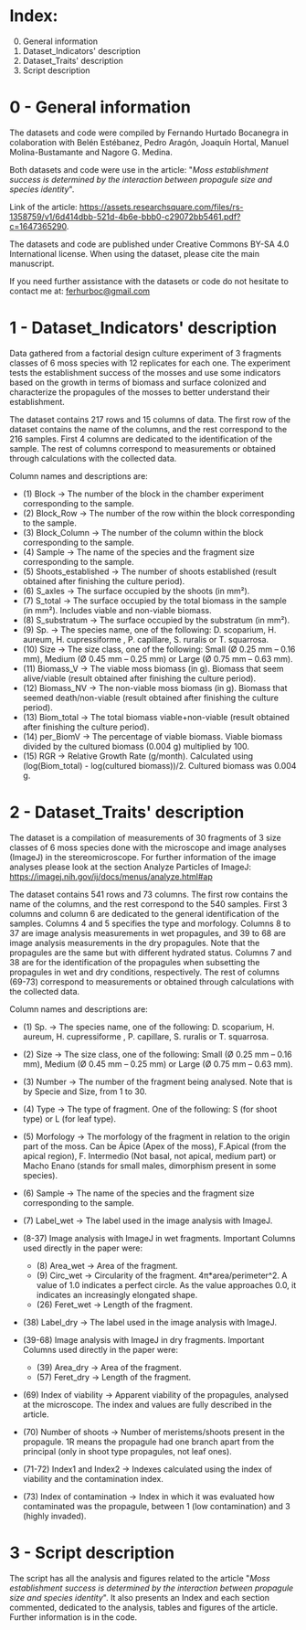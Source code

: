 # Index:

0. General information
1. Dataset_Indicators' description
2. Dataset_Traits' description
3. Script description

# 0 - General information

The datasets and code were compiled by Fernando Hurtado Bocanegra in colaboration with Belén Estébanez, Pedro Aragón, Joaquín Hortal, Manuel Molina-Bustamante and Nagore G. Medina.

Both datasets and code were use in the article: "*Moss establishment success is determined by the interaction between propagule size and species identity*".

Link of the article: https://assets.researchsquare.com/files/rs-1358759/v1/6d414dbb-521d-4b6e-bbb0-c29072bb5461.pdf?c=1647365290.

The datasets and code are published under Creative Commons BY-SA 4.0 International license. 
When using the dataset, please cite the main manuscript.

If you need further assistance with the datasets or code do not hesitate to contact me at: ferhurboc@gmail.com

# 1 - Dataset_Indicators' description

Data gathered from a factorial design culture experiment of 3 fragments classes of 6 moss species with 12 replicates for each one. The experiment tests the establishment success of the mosses and use some indicators based on the growth in terms of biomass and surface colonized and characterize the propagules of the mosses to better understand their establishment.

The dataset contains 217 rows and 15 columns of data. 
The first row of the dataset contains the name of the columns, and the rest correspond to the 216 samples. 
First 4 columns are dedicated to the identification of the sample.
The rest of columns correspond to measurements or obtained through calculations with the collected data.

Column names and descriptions are:
 - (1) Block -> The number of the block in the chamber experiment corresponding to the sample.
 - (2) Block_Row -> The number of the row within the block corresponding to the sample.
 - (3) Block_Column -> The number of the column within the block corresponding to the sample.
 - (4) Sample -> The name of the species and the fragment size corresponding to the sample.
 - (5) Shoots_established -> The number of shoots established (result obtained after finishing the culture period).
 - (6) S_axles -> The surface occupied by the shoots (in mm²).
 - (7) S_total -> The surface occupied by the total biomass in the sample (in mm²). Includes viable and non-viable biomass.
 - (8) S_substratum -> The surface occupied by the substratum (in mm²).
 - (9) Sp. -> The species name, one of the following: D. scoparium, H. aureum, H. cupressiforme , P. capillare, S. ruralis or T. squarrosa.
 - (10) Size -> The size class, one of the following: Small (Ø 0.25 mm – 0.16 mm), Medium (Ø 0.45 mm – 0.25 mm) or Large (Ø 0.75 mm – 0.63 mm). 
 - (11) Biomass_V -> The viable moss biomass (in g). Biomass that seem alive/viable (result obtained after finishing the culture period).
 - (12) Biomass_NV -> The non-viable moss biomass (in g). Biomass that seemed death/non-viable (result obtained after finishing the culture period).
 - (13) Biom_total -> The total biomass viable+non-viable (result obtained after finishing the culture period).
 - (14) per_BiomV -> The percentage of viable biomass. Viable biomass divided by the cultured biomass (0.004 g) multiplied by 100.
 - (15) RGR -> Relative Growth Rate (g/month). Calculated using (log(Biom_total) - log(cultured biomass))/2. Cultured biomass was 0.004 g.

# 2 - Dataset_Traits' description

The dataset is a compilation of measurements of 30 fragments of 3 size classes of 6 moss species done with the microscope and image analyses (ImageJ) in the stereomicroscope.
For further information of the image analyses please look at the section Analyze Particles of ImageJ: https://imagej.nih.gov/ij/docs/menus/analyze.html#ap

The dataset contains 541 rows and 73 columns.
The first row contains the name of the columns, and the rest correspond to the 540 samples.
First 3 columns and column 6 are dedicated to the general identification of the samples. Columns 4 and 5 specifies the type and morfology.
Columns 8 to 37 are image analysis measurements in wet propagules, and 39 to 68 are image analysis measurements in the dry propagules. Note that the propagules are the same but with different hydrated status.
Columns 7 and 38 are for the identification of the propagules when subsetting the propagules in wet and dry conditions, respectively.
The rest of columns (69-73) correspond to measurements or obtained through calculations with the collected data.

Column names and descriptions are:
 - (1) Sp. -> The species name, one of the following: D. scoparium, H. aureum, H. cupressiforme , P. capillare, S. ruralis or T. squarrosa.
 - (2) Size -> The size class, one of the following: Small (Ø 0.25 mm – 0.16 mm), Medium (Ø 0.45 mm – 0.25 mm) or Large (Ø 0.75 mm – 0.63 mm).
 - (3) Number -> The number of the fragment being analysed. Note that is by Specie and Size, from 1 to 30.
 - (4) Type -> The type of fragment. One of the following: S (for shoot type) or L (for leaf type).
 - (5) Morfology -> The morfology of the fragment in relation to the origin part of the moss. Can be Ápice (Apex of the moss), F.Apical (from the apical region), F. Intermedio (Not basal, not apical, medium part) or Macho Enano (stands for small males, dimorphism present in some species).
 - (6) Sample -> The name of the species and the fragment size corresponding to the sample.
 - (7) Label_wet -> The label used in the image analysis with ImageJ.
 
 - (8-37) Image analysis with ImageJ in wet fragments. Important Columns used directly in the paper were:
   - (8) Area_wet -> Area of the fragment.
   - (9) Circ_wet -> Circularity of the fragment. 4π*area/perimeter^2. A value of 1.0 indicates a perfect circle. As the value approaches 0.0, it indicates an increasingly elongated shape.
   - (26) Feret_wet -> Length of the fragment.
 - (38) Label_dry -> The label used in the image analysis with ImageJ.
 - (39-68) Image analysis with ImageJ in dry fragments. Important Columns used directly in the paper were:
   - (39) Area_dry -> Area of the fragment.
   - (57) Feret_dry -> Length of the fragment.
 - (69) Index of viability -> Apparent viability of the propagules, analysed at the microscope. The index and values are fully described in the article.
 - (70) Number of shoots -> Number of meristems/shoots present in the propagule. 1R means the propagule had one branch apart from the principal (only in shoot type propagules, not leaf ones).
 - (71-72) Index1 and Index2 -> Indexes calculated using the index of viability and the contamination index.
 - (73) Index of contamination -> Index in which it was evaluated how contaminated was the propagule, between 1 (low contamination) and 3 (highly invaded).

# 3 - Script description

The script has all the analysis and figures related to the article "*Moss establishment success is determined by the interaction between propagule size and species identity*".
It also presents an Index and each section commented, dedicated to the analysis, tables and figures of the article. Further information is in the code.
